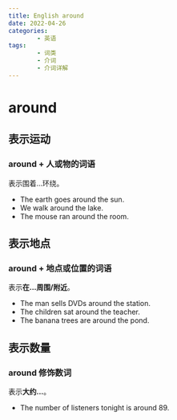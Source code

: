 ```yaml
---
title: English around
date: 2022-04-26
categories:
        - 英语
tags:
        - 词类
        - 介词
        - 介词详解
---
```


# around

## 表示运动

### around + 人或物的词语

表示围着...环绕。

- The earth goes around the sun.
- We walk around the lake.
- The mouse ran around the room.

## 表示地点

### around + 地点或位置的词语

表示**在...周围/附近**。

- The man sells DVDs around the station.
- The children sat around the teacher.
- The banana trees are around the pond.

## 表示数量

### around 修饰数词

表示**大约...**。

- The number of listeners tonight is around 89.
